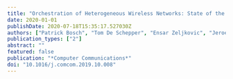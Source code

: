 ```yaml
---
title: "Orchestration of Heterogeneous Wireless Networks: State of the Art and Remaining Challenges"
date: 2020-01-01
publishDate: 2020-07-18T15:35:17.527030Z
authors: ["Patrick Bosch", "Tom De Schepper", "Ensar Zeljkovic", "Jeroen Famaey", "Steven Latré"]
publication_types: ["2"]
abstract: ""
featured: false
publication: "*Computer Communications*"
doi: "10.1016/j.comcom.2019.10.008"
---
```


